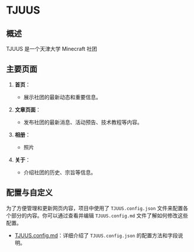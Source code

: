 # TJUUS

## 概述

TJUUS 是一个天津大学 Minecraft 社团

## 主要页面

1. **首页**：

    - 展示社团的最新动态和重要信息。

2. **文章页面**：

    - 发布社团的最新消息、活动预告、技术教程等内容。

3. **相册**：
    - 照片

4. **关于**：
    - 介绍社团的历史、宗旨等信息。

## 配置与自定义

为了方便管理和更新网页内容，项目中使用了 `TJUUS.config.json` 文件来配置各个部分的内容。你可以通过查看并编辑 `TJUUS.config.md` 文件了解如何修改这些配置。

- [TJUUS.config.md](./TJUUS.config.md)：详细介绍了 `TJUUS.config.json` 的配置方法和字段说明。
